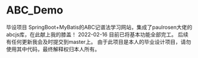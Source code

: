 # ABC_Demo
毕设项目
SpringBoot+MyBatis的ABC记谱法学习网站，集成了paulrosen大佬的abcjs库，在此献上我的膝盖！
2022-02-16 目前已将基本功能全部完工。
后续有任何更新我会及时提交到master上。
由于此项目是本人的毕业设计项目，请勿使用其中代码，最终解释权归本人所有。
